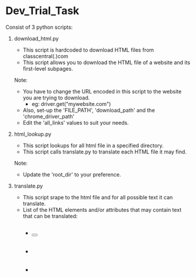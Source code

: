 # Dev_Trial_Task
Consist of 3 python scripts:

1. download_html.py
    - This script is hardcoded to download HTML files from classcentral(.)com
    - This script allows you to download the HTML file of a website and its first-level subpages.
    
    Note: 
      - You have to change the URL encoded in this script to the website you are trying to download.
        - eg: driver.get("mywebsite.com")
      - Also, set-up the 'FILE_PATH', 'download_path' and the 'chrome_driver_path'
      - Edit the 'all_links' values to suit your needs.
      

2. html_lookup.py
    - This script lookups for all html file in a specified directory.
    - This script calls translate.py to translate each HTML file it may find.
    
    Note: 
      - Update the 'root_dir' to your preference.
      
3. translate.py
    - This script srape to the html file and for all possible text it can translate.
    - List of the HTML elements and/or attributes that may contain text that can be translated:
      - <a>	<h2>	<h5>	<button>
      - <p>	<h3>	<h6>	<placeholder>
      - <title>	<h4>	<span>	
      - <h1>	<h5>	<strong>	
